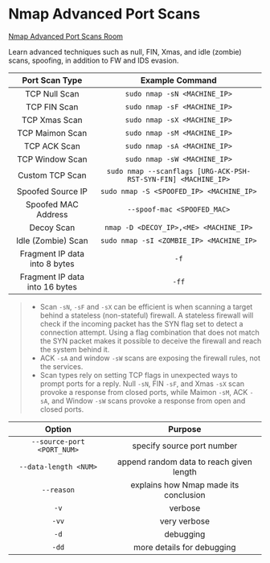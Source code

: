 # Nmap Advanced Port Scans

[Nmap Advanced Port Scans Room](https://tryhackme.com/room/nmap03)

Learn advanced techniques such as null, FIN, Xmas, and idle (zombie) scans, spoofing, in addition to FW and IDS evasion.

| Port Scan Type | Example Command |
| :----: | :----: |
| TCP Null Scan | `sudo nmap -sN <MACHINE_IP>` |
| TCP FIN Scan | `sudo nmap -sF <MACHINE_IP>` |
| TCP Xmas Scan | `sudo nmap -sX <MACHINE_IP>` |
| TCP Maimon Scan | `sudo nmap -sM <MACHINE_IP>` |
| TCP ACK Scan | `sudo nmap -sA <MACHINE_IP>` |
| TCP Window Scan | `sudo nmap -sW <MACHINE_IP>` |
| Custom TCP Scan | `sudo nmap --scanflags [URG-ACK-PSH-RST-SYN-FIN] <MACHINE_IP>` |
| Spoofed Source IP | `sudo nmap -S <SPOOFED_IP> <MACHINE_IP>` |
| Spoofed MAC Address | `--spoof-mac <SPOOFED_MAC>` |
| Decoy Scan | `nmap -D <DECOY_IP>,<ME> <MACHINE_IP>` |
| Idle (Zombie) Scan | `sudo nmap -sI <ZOMBIE_IP> <MACHINE_IP>` |
| Fragment IP data into 8 bytes | `-f` |
| Fragment IP data into 16 bytes | `-ff` |

> - Scan `-sN`, `-sF` and `-sX`  can be efficient is when scanning a target behind a stateless (non-stateful) firewall. A stateless firewall will check if the incoming packet has the SYN flag set to detect a connection attempt. Using a flag combination that does not match the SYN packet makes it possible to deceive the firewall and reach the system behind it.
> - ACK `-sA` and window `-sW` scans are exposing the firewall rules, not the services.
> - Scan types rely on setting TCP flags in unexpected ways to prompt ports for a reply. Null `-sN`, FIN `-sF`, and Xmas `-sX` scan provoke a response from closed ports, while Maimon `-sM`, ACK `-sA`, and Window `-sW` scans provoke a response from open and closed ports.

| Option | Purpose |
| :----: | :----: |
| `--source-port <PORT_NUM>` | specify source port number |
| `--data-length <NUM>` | append random data to reach given length |
| `--reason` | explains how Nmap made its conclusion |
| `-v` | verbose |
| `-vv` | very verbose |
| `-d` | debugging |
| `-dd` | more details for debugging |
